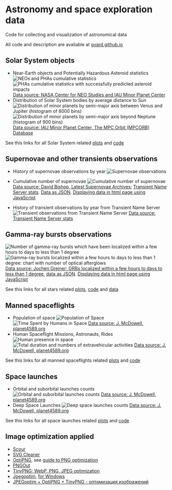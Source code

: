 # Astronomy and space exploration data

Code for collecting and visualization of astronomical data

All code and description are avaliable at [gvard.github.io](https://gvard.github.io/)

## Solar System objects

* Near-Earth objects and Potentially Hazardous Asteroid statistics
![NEOs and PHAs cumulative statistics](./plots/solarsystem/neo_pha_graph-2002.svg)
![PHAs cumulative statistics with successfully predicted asteroid impacts](./plots/solarsystem/pha_graph_predicted_impacts-2002.svg)
[Data source: NASA Center for NEO Studies and IAU Minor Planet Center](https://cneos.jpl.nasa.gov/stats/)
* Distribution of Solar System bodies by average distance to Sun
![Distribution of minor planets by semi-major axis between Venus and Jupiter (histogram of 8000 bins)](./plots/solarsystem/asteroids-hist-a0.7-5.4.png)
![Distribution of minor planets by semi-major axis beyond Neptune (histogram of 900 bins)](./plots/solarsystem/asteroids-hist-a29-70.png)
[Data source: IAU Minor Planet Center, The MPC Orbit (MPCORB) Database](https://minorplanetcenter.net/iau/MPCORB.html)

See this links for all Solar System related [plots](./plots/solarsystem/) and [code](./src/astrodata/solarsystem/)

## Supernovae and other transients observations

* History of supernovae observations by year
![Supernovae observations](./plots/stars/sne_stats_bar_chart.svg)
* Cumulative number of supernovae
![Cumulative number of supernovae](./plots/stars/sne_transients_total_number_log_plot.svg)
[Data source: David Bishop, Latest Supernovae Archives](https://www.rochesterastronomy.org/snimages/archives.html);
[Transient Name Server stats](https://www.wis-tns.org/stats-maps).
[Data as JSON](data/stars/sne-stats.json).
[Displaying data in html page using JavaScript](https://gvard.github.io/stars/snstats/)

* History of transient observations by year from Transient Name Server
![Transient observations from Transient Name Server](./plots/stars/transient_stats_bar_chart.svg)
[Data source: Transient Name Server stats](https://www.wis-tns.org/stats-maps)

## Gamma-ray bursts observations

![Number of gamma-ray bursts which have been localized within a few hours to days to less than 1 degree](./plots/stars/grbs_total_number_plot.png)
![Gamma-ray bursts localized within a few hours to days to less than 1 degree: chart with number of optical afterglows](./plots/stars/grbs_stats_bar_chart.svg)
[Data source: Jochen Greiner; GRBs localized within a few hours to days to less than 1 degree](https://www.mpe.mpg.de/~jcg/grbgen.html), [data as JSON](data/stars/grbs-localized-stats.json).
[Displaying data in html page using JavaScript](https://gvard.github.io/grb/stats/)

See this links for all stars related [plots](./plots/stars/), [code](./src/astrodata/stars/) and [data](./data/stars/)

## Manned spaceflights

* Population of space
![Population of Space](./plots/manned/spacepop-steps.svg)
![Time Spent by Humans in Space](./plots/manned/spacepop-spent-step-filled.svg)
[Data source: J. McDowell, planet4589.org](https://planet4589.org/space/astro/web/pop.html)
* Human Spaceflight Missions, Astronauts, Rides
![Human presence in space](./plots/manned/mannedflights-astronauts-rides-evas.svg)
![Total duration and numbers of extravehicular activities](./plots/manned/evas-total-time-counts.svg)
[Data source: J. McDowell, planet4589.org](https://planet4589.org/space/astro/web/)

See this links for all manned spaceflights related [plots](./plots/manned/) and [code](./src/astrodata/manned/)

## Space launches

* Orbital and suborbital launches counts
![Orbital and suborbital launches counts](./plots/launches/launches-orb-suborb-100km.png)
[Data source: J. McDowell, planet4589.org](https://planet4589.org/space/gcat/web/launch/)
* Deep Space Launches
![Deep space launches counts](./plots/launches/launches-orb-deep.svg)
[Data source: J. McDowell, planet4589.org](https://planet4589.org/space/gcat/web/cat/)

See this links for all space launches related [plots](./plots/launches/) and [code](./src/astrodata/launches/)

## Image optimization applied

* [Scour](https://github.com/scour-project/scour)
* [SVG Cleaner](https://github.com/RazrFalcon/svgcleaner)
* [OptiPNG](https://optipng.sourceforge.net/), see [guide to PNG optimization](https://optipng.sourceforge.net/pngtech/optipng.html)
* [PNGOut](http://advsys.net/ken/utils.htm)
* [TinyPNG: WebP, PNG, JPEG optimization](https://tinypng.com/)
* [Jpegoptim](https://www.kokkonen.net/tjko/projects.html), [for Windows](https://github.com/XhmikosR/jpegoptim-windows)
* [JPEGoptim + OptiPNG + TinyPNG - оптимизация изображений](https://open-networks.ru/d/14-jpegoptim-optipng-tinypng-optimizaciya-izobrazenii)
